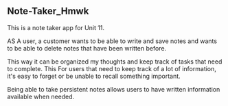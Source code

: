 ## Note-Taker_Hmwk


This is a note taker app for Unit 11.

AS A user, a customer wants to be able to write and save notes and wants to be able to delete notes that have been written before.

This way it can be organized my thoughts and keep track of tasks that need to complete. This For users that need to keep track of a lot of information, it's easy to forget or be unable to recall something important. 

Being able to take persistent notes allows users to have written information available when needed.

